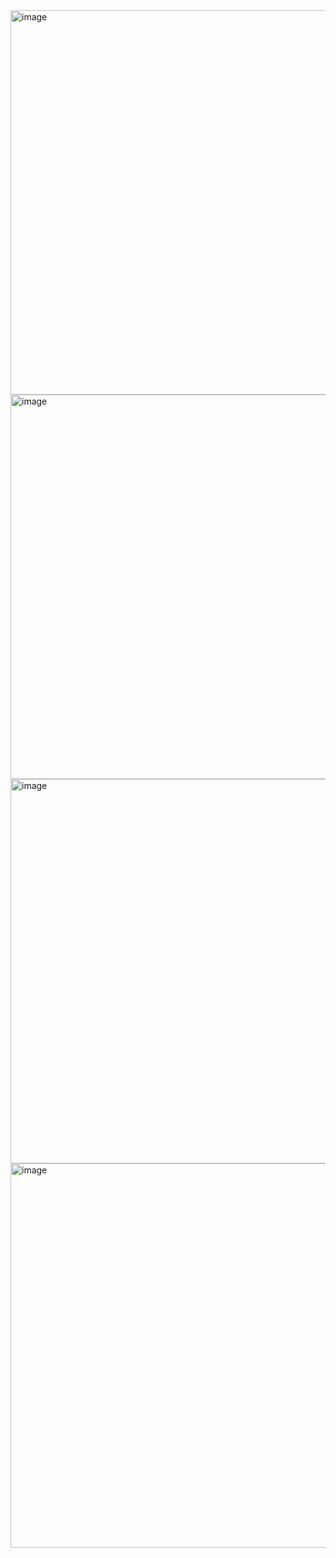 
<img width="615" alt="image" src="https://github.com/user-attachments/assets/c1705b7e-3865-49b2-9553-8010cf494e7d">
<img width="615" alt="image" src="https://github.com/user-attachments/assets/1d7427eb-be29-4647-90c1-4a28af899425">
<img width="615" alt="image" src="https://github.com/user-attachments/assets/e49039ac-b16a-47e2-9dfd-a0d849dc38ac">
<img width="615" alt="image" src="https://github.com/user-attachments/assets/d8ae820e-06b5-4386-8484-090f94e7ebbc">

